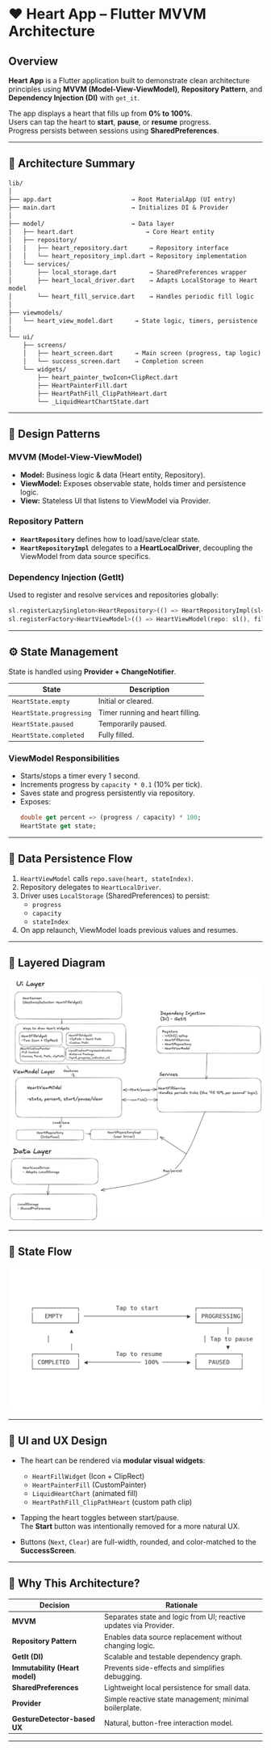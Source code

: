 # ❤️ Heart App – Flutter MVVM Architecture

## Overview

**Heart App** is a Flutter application built to demonstrate clean architecture principles using **MVVM (Model-View-ViewModel)**, **Repository Pattern**, and **Dependency Injection (DI)** with `get_it`.

The app displays a heart that fills up from **0% to 100%**.  
Users can tap the heart to **start**, **pause**, or **resume** progress.  
Progress persists between sessions using **SharedPreferences**.

---

## 🧩 Architecture Summary

```
lib/
│
├── app.dart                      → Root MaterialApp (UI entry)
├── main.dart                     → Initializes DI & Provider
│
├── model/                        → Data layer
│   ├── heart.dart                    → Core Heart entity
│   ├── repository/
│   │   ├── heart_repository.dart      → Repository interface
│   │   └── heart_repository_impl.dart → Repository implementation
│   └── services/
│       ├── local_storage.dart         → SharedPreferences wrapper
│       ├── heart_local_driver.dart    → Adapts LocalStorage to Heart model
│       └── heart_fill_service.dart    → Handles periodic fill logic
│
├── viewmodels/
│   └── heart_view_model.dart      → State logic, timers, persistence
│
└── ui/
    ├── screens/
    │   ├── heart_screen.dart      → Main screen (progress, tap logic)
    │   └── success_screen.dart    → Completion screen
    └── widgets/
        ├── heart_painter_twoIcon+ClipRect.dart
        ├── HeartPainterFill.dart
        ├── HeartPathFill_ClipPathHeart.dart
        └── _LiquidHeartChartState.dart
```

---

## 🧠 Design Patterns

### MVVM (Model-View-ViewModel)

- **Model:** Business logic & data (Heart entity, Repository).
- **ViewModel:** Exposes observable state, holds timer and persistence logic.
- **View:** Stateless UI that listens to ViewModel via Provider.

### Repository Pattern

- **`HeartRepository`** defines how to load/save/clear state.
- **`HeartRepositoryImpl`** delegates to a **HeartLocalDriver**, decoupling the ViewModel from data source specifics.

### Dependency Injection (GetIt)

Used to register and resolve services and repositories globally:

```dart
sl.registerLazySingleton<HeartRepository>(() => HeartRepositoryImpl(sl<HeartLocalDriver>()));
sl.registerFactory<HeartViewModel>(() => HeartViewModel(repo: sl(), filler: sl()));
```

---

## ⚙️ State Management

State is handled using **Provider + ChangeNotifier**.

| State                    | Description                      |
| ------------------------ | -------------------------------- |
| `HeartState.empty`       | Initial or cleared.              |
| `HeartState.progressing` | Timer running and heart filling. |
| `HeartState.paused`      | Temporarily paused.              |
| `HeartState.completed`   | Fully filled.                    |

### ViewModel Responsibilities

- Starts/stops a timer every 1 second.
- Increments progress by `capacity * 0.1` (10% per tick).
- Saves state and progress persistently via repository.
- Exposes:
  ```dart
  double get percent => (progress / capacity) * 100;
  HeartState get state;
  ```

---

## 💾 Data Persistence Flow

1. `HeartViewModel` calls `repo.save(heart, stateIndex)`.
2. Repository delegates to `HeartLocalDriver`.
3. Driver uses `LocalStorage` (SharedPreferences) to persist:
   - `progress`
   - `capacity`
   - `stateIndex`
4. On app relaunch, ViewModel loads previous values and resumes.

---

## 🧱 Layered Diagram

![Architecture Layers](./architechture_layer.png)

---

## 🔄 State Flow

![Runtime Flow](./state_flow.png)

---

## 🎨 UI and UX Design

- The heart can be rendered via **modular visual widgets**:

  - `HeartFillWidget` (Icon + ClipRect)
  - `HeartPainterFill` (CustomPainter)
  - `LiquidHeartChart` (animated fill)
  - `HeartPathFill_ClipPathHeart` (custom path clip)

- Tapping the heart toggles between start/pause.  
  The **Start** button was intentionally removed for a more natural UX.

- Buttons (`Next`, `Clear`) are full-width, rounded, and color-matched to the **SuccessScreen**.

---

## 🧩 Why This Architecture?

| Decision                       | Rationale                                                         |
| ------------------------------ | ----------------------------------------------------------------- |
| **MVVM**                       | Separates state and logic from UI; reactive updates via Provider. |
| **Repository Pattern**         | Enables data source replacement without changing logic.           |
| **GetIt (DI)**                 | Scalable and testable dependency graph.                           |
| **Immutability (Heart model)** | Prevents side-effects and simplifies debugging.                   |
| **SharedPreferences**          | Lightweight local persistence for small data.                     |
| **Provider**                   | Simple reactive state management; minimal boilerplate.            |
| **GestureDetector-based UX**   | Natural, button-free interaction model.                           |

---

